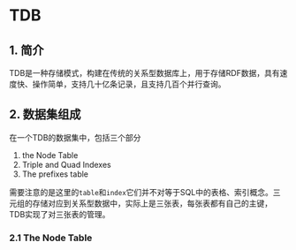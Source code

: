 # TDB

## 1. 简介

TDB是一种存储模式，构建在传统的关系型数据库上，用于存储RDF数据，具有速度快、操作简单，支持几十亿条记录，且支持几百个并行查询。

## 2. 数据集组成

在一个TDB的数据集中，包括三个部分

1. the Node Table
2. Triple and Quad Indexes
3. The prefixes table

需要注意的是这里的`table`和`index`它们并不对等于SQL中的表格、索引概念。三元组的存储对应到关系型数据中，实际上是三张表，每张表都有自己的主键，TDB实现了对三张表的管理。

### 2.1 The Node Table




